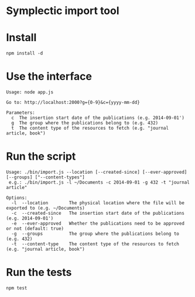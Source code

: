 Symplectic import tool
=====

Install
=======

`npm install -d`

Use the interface
===========================

```
Usage: node app.js

Go to: http://localhost:2000?g={0-9}&c={yyyy-mm-dd}

Parameters:
  c  The insertion start date of the publications (e.g. 2014-09-01')
  g  The group where the publications belong to (e.g. 432)
  t  The content type of the resources to fetch (e.g. "journal article, book")
```

Run the script
===========================

```
Usage: ./bin/import.js --location [--created-since] [--ever-approved] [--groups] ["--content-types"]
 e.g.: ./bin/import.js -l ~/Documents -c 2014-09-01 -g 432 -t "journal article"

Options:
  -l  --location        The physical location where the file will be exported to (e.g. ~/Documents)
  -c  --created-since   The insertion start date of the publications (e.g. 2014-09-01')
  -e  --ever-approved   Whether the publications need to be approved or not (default: true)
  -g  --groups          The group where the publications belong to (e.g. 432)
  -t  --content-type    The content type of the resources to fetch (e.g. "journal article, book")
```

Run the tests
===========================

`npm test`
